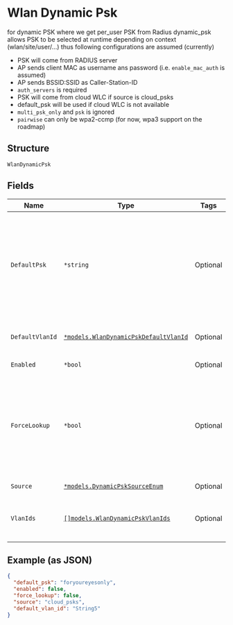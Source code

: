 
# Wlan Dynamic Psk

for dynamic PSK where we get per_user PSK from Radius
dynamic_psk allows PSK to be selected at runtime depending on context (wlan/site/user/...) thus following configurations are assumed (currently)

- PSK will come from RADIUS server
- AP sends client MAC as username ans password (i.e. `enable_mac_auth` is assumed)
- AP sends BSSID:SSID as Caller-Station-ID
- `auth_servers` is required
- PSK will come from cloud WLC if source is cloud_psks
- default_psk will be used if cloud WLC is not available
- `multi_psk_only` and `psk` is ignored
- `pairwise` can only be wpa2-ccmp (for now, wpa3 support on the roadmap)

## Structure

`WlanDynamicPsk`

## Fields

| Name | Type | Tags | Description |
|  --- | --- | --- | --- |
| `DefaultPsk` | `*string` | Optional | default PSK to use if cloud WLC is not available, 8-63 characters<br>**Constraints**: *Minimum Length*: `8`, *Maximum Length*: `63` |
| `DefaultVlanId` | [`*models.WlanDynamicPskDefaultVlanId`](../../doc/models/containers/wlan-dynamic-psk-default-vlan-id.md) | Optional | This is a container for one-of cases. |
| `Enabled` | `*bool` | Optional | **Default**: `false` |
| `ForceLookup` | `*bool` | Optional | when 11r is enabled, we'll try to use the cached PMK, this can be disabled<br>`false` means auto<br>**Default**: `false` |
| `Source` | [`*models.DynamicPskSourceEnum`](../../doc/models/dynamic-psk-source-enum.md) | Optional | **Default**: `"radius"` |
| `VlanIds` | [`[]models.WlanDynamicPskVlanIds`](../../doc/models/containers/wlan-dynamic-psk-vlan-ids.md) | Optional | This is Array of a container for one-of cases. |

## Example (as JSON)

```json
{
  "default_psk": "foryoureyesonly",
  "enabled": false,
  "force_lookup": false,
  "source": "cloud_psks",
  "default_vlan_id": "String5"
}
```

